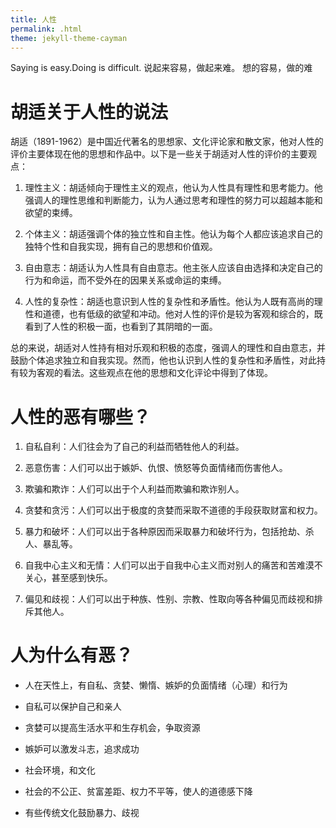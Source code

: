 ```yaml
---
title: 人性
permalink: .html
theme: jekyll-theme-cayman
---
```


Saying is easy.Doing is difficult. 
说起来容易，做起来难。 想的容易，做的难

# 胡适关于人性的说法

胡适（1891-1962）是中国近代著名的思想家、文化评论家和散文家，他对人性的评价主要体现在他的思想和作品中。以下是一些关于胡适对人性的评价的主要观点：

1. 理性主义：胡适倾向于理性主义的观点，他认为人性具有理性和思考能力。他强调人的理性思维和判断能力，认为人通过思考和理性的努力可以超越本能和欲望的束缚。

2. 个体主义：胡适强调个体的独立性和自主性。他认为每个人都应该追求自己的独特个性和自我实现，拥有自己的思想和价值观。

3. 自由意志：胡适认为人性具有自由意志。他主张人应该自由选择和决定自己的行为和命运，而不受外在的因果关系或命运的束缚。

4. 人性的复杂性：胡适也意识到人性的复杂性和矛盾性。他认为人既有高尚的理性和道德，也有低级的欲望和冲动。他对人性的评价是较为客观和综合的，既看到了人性的积极一面，也看到了其阴暗的一面。

总的来说，胡适对人性持有相对乐观和积极的态度，强调人的理性和自由意志，并鼓励个体追求独立和自我实现。然而，他也认识到人性的复杂性和矛盾性，对此持有较为客观的看法。这些观点在他的思想和文化评论中得到了体现。

# 人性的恶有哪些？

1. 自私自利：人们往会为了自己的利益而牺牲他人的利益。

2. 恶意伤害：人们可以出于嫉妒、仇恨、愤怒等负面情绪而伤害他人。

3. 欺骗和欺诈：人们可以出于个人利益而欺骗和欺诈别人。

4. 贪婪和贪污：人们可以出于极度的贪婪而采取不道德的手段获取财富和权力。

5. 暴力和破坏：人们可以出于各种原因而采取暴力和破坏行为，包括抢劫、杀人、暴乱等。

6. 自我中心主义和无情：人们可以出于自我中心主义而对别人的痛苦和苦难漠不关心，甚至感到快乐。

7. 偏见和歧视：人们可以出于种族、性别、宗教、性取向等各种偏见而歧视和排斥其他人。


# 人为什么有恶？

- 人在天性上，有自私、贪婪、懒惰、嫉妒的负面情绪（心理）和行为
- 自私可以保护自己和亲人
- 贪婪可以提高生活水平和生存机会，争取资源
- 嫉妒可以激发斗志，追求成功

- 社会环境，和文化
- 社会的不公正、贫富差距、权力不平等，使人的道德感下降
- 有些传统文化鼓励暴力、歧视

